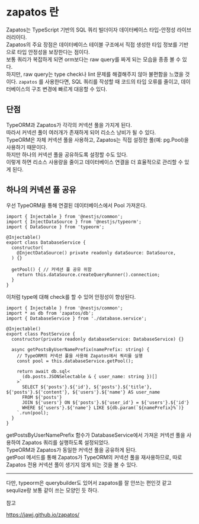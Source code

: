 # zapatos 란

Zapatos는 TypeScript 기반의 SQL 쿼리 빌더이자 데이터베이스 타입-안정성 라이브러리이다.  
Zapatos의 주요 장점은 데이터베이스 테이블 구조에서 직접 생성한 타입 정보를 기반으로 타입 안정성을 보장한다는 점이다.  
보통 쿼리가 복잡하게 되면 orm보다는 raw query를 짜게 되는 모습을 종종 볼 수 있다.  
하지만, raw query는 type check나 lint 문제를 해결해주지 않아 불편함을 느꼈을 것이다.
`zapatos` 를 사용한다면, SQL 쿼리를 작성할 때 코드의 타입 오류를 줄이고, 데이터베이스의 구조 변경에 빠르게 대응할 수 있다.

## 단점

TypeORM과 Zapatos가 각각의 커넥션 풀을 가지게 된다.  
따라서 커넥션 풀이 여러개가 존재하게 되어 리소스 낭비가 될 수 있다.  
TypeORM은 자체 커넥션 풀을 사용하고, Zapatos는 직접 설정한 풀(예: pg.Pool)을 사용하기 때문이다.  
하지만 하나의 커넥션 풀을 공유하도록 설정할 수도 있다.  
이렇게 하면 리소스 사용량을 줄이고 데이터베이스 연결을 더 효율적으로 관리할 수 있게 된다.

## 하나의 커넥션 풀 공유

우선 TypeORM을 통해 연결된 데이터베이스에서 Pool 가져온다.

```
import { Injectable } from '@nestjs/common';
import { InjectDataSource } from '@nestjs/typeorm';
import { DataSource } from 'typeorm';

@Injectable()
export class DatabaseService {
  constructor(
    @InjectDataSource() private readonly dataSource: DataSource,
  ) {}

  getPool() { // 커넥션 풀 공유 위함
    return this.dataSource.createQueryRunner().connection;
  }
}
```

이처럼 type에 대해 check를 할 수 있어 안정성이 향상된다.

```
import { Injectable } from '@nestjs/common';
import * as db from 'zapatos/db';
import { DatabaseService } from './database.service';

@Injectable()
export class PostService {
  constructor(private readonly databaseService: DatabaseService) {}

  async getPostsByUserNamePrefix(namePrefix: string) {
    // TypeORM의 커넥션 풀을 사용해 Zapatos에서 쿼리를 실행
    const pool = this.databaseService.getPool();

    return await db.sql<
      (db.posts.JSONSelectable & { user_name: string })[]
    >`
      SELECT ${'posts'}.${'id'}, ${'posts'}.${'title'}, ${'posts'}.${'content'}, ${'users'}.${'name'} AS user_name
      FROM ${'posts'}
      JOIN ${'users'} ON ${'posts'}.${'user_id'} = ${'users'}.${'id'}
      WHERE ${'users'}.${'name'} LIKE ${db.param(`${namePrefix}%`)}
    `.run(pool);
  }
}

```

getPostsByUserNamePrefix 함수가 DatabaseService에서 가져온 커넥션 풀을 사용하여 Zapatos 쿼리를 실행하도록 설정되었다.  
TypeORM과 Zapatos가 동일한 커넥션 풀을 공유하게 된다.  
getPool 메서드를 통해 Zapatos가 TypeORM의 커넥션 풀을 재사용하므로, 따로 Zapatos 전용 커넥션 풀이 생기지 않게 되는 것을 볼 수 있다.

---

다만, typeorm은 querybuilder도 있어서 zapatos를 잘 안쓰는 편인것 같고 sequlize랑 보통 같이 쓰는 모양인 듯 하다.

참고

https://jawj.github.io/zapatos/
